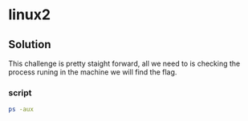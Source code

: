 # linux2

## Solution 

This challenge is pretty staight forward, all we need to is checking the process runing in the machine we will find the flag.

### script

```bash
ps -aux
```
